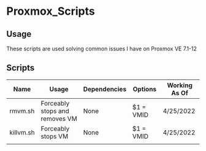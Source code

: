 # Proxmox_Scripts
## Usage
These scripts are used solving common issues I have on Proxmox VE 7.1-12
## Scripts
|Name|Usage|Dependencies|Options|Working As Of|
|---|---|---|---|---|
|rmvm.sh|Forceably stops and removes VM|None|$1 = VMID|4/25/2022|
|killvm.sh|Forceably stops VM|None|$1 = VMID|4/25/2022|
|   |   |   |   |   |
